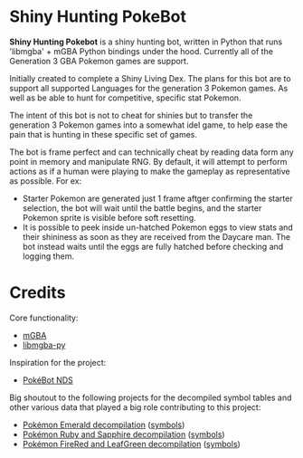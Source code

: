 # Shiny Hunting PokeBot
 
**Shiny Hunting Pokebot** is a shiny hunting bot, written in Python that runs 'libmgba' + mGBA Python bindings under the hood. Currently all of the Generation 3 GBA Pokemon games are support.

Initially created to complete a Shiny Living Dex. The plans for this bot are to support all supported Languages for the generation 3 Pokemon games. As well as be able to hunt for competitive, specific stat Pokemon.

The intent of this bot is not to cheat for shinies but to transfer the generation 3 Pokemon games into a somewhat idel game, to help ease the pain that is hunting in these specific set of games. 

The bot is frame perfect and can technically cheat by reading data form any point in memory and manipulate RNG. By default, it will attempt to perform actions as if a human were playing to make the gameplay as representative as possible. For ex:
- Starter Pokemon are generated just 1 frame aftger confirming the starter selection, the bot will wait until the battle begins, and the starter Pokemon sprite is visible before soft resetting.
- It is possible to peek inside un-hatched Pokemon eggs to view stats and their shininess as soon as they are received from the Daycare man. The bot instead waits until the eggs are fully hatched before checking and logging them.
  
# Credits

Core functionality:

- [mGBA](https://github.com/mgba-emu/mgba)
- [libmgba-py](https://github.com/hanzi/libmgba-py/)

Inspiration for the project:

- [PokéBot NDS](https://github.com/wyanido/pokebot-nds/)

Big shoutout to the following projects for the decompiled symbol tables and other various data that played a big role
contributing to this project:

- [Pokémon Emerald decompilation](https://github.com/pret/pokeemerald) ([symbols](https://github.com/pret/pokeemerald/tree/symbols))
- [Pokémon Ruby and Sapphire decompilation](https://github.com/pret/pokeruby) ([symbols](https://github.com/pret/pokeruby/tree/symbols))
- [Pokémon FireRed and LeafGreen decompilation](https://github.com/pret/pokefirered) ([symbols](https://github.com/pret/pokefirered/tree/symbols))

